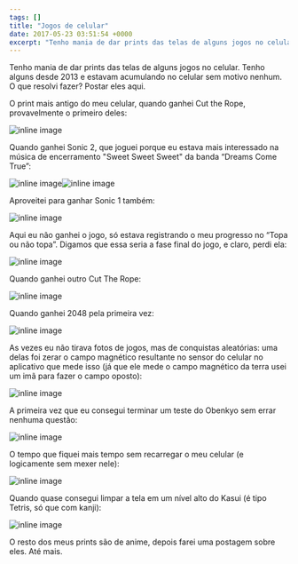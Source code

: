 ```yaml
---
tags: []
title: "Jogos de celular"
date: 2017-05-23 03:51:54 +0000
excerpt: "Tenho mania de dar prints das telas de alguns jogos no celular. Tenho alguns desde 2013 e estavam acumulando no celular sem motivo nenhum...."
---
```


Tenho mania de dar prints das telas de alguns jogos no celular. Tenho alguns desde 2013 e estavam acumulando no celular sem motivo nenhum. O que resolvi fazer? Postar eles aqui.

O print mais antigo do meu celular, quando ganhei Cut the Rope, provavelmente o primeiro deles:

![inline image](https://i.imgur.com/eoU00on.jpg)

Quando ganhei Sonic 2, que joguei porque eu estava mais interessado na música de encerramento "Sweet Sweet Sweet" da banda “Dreams Come True”:

![inline image](https://i.imgur.com/rtlPwDk.jpg)![inline image](https://i.imgur.com/Fx6zQbF.jpg)

Aproveitei para ganhar Sonic 1 também:

![inline image](https://i.imgur.com/yxALCzi.jpg)

Aqui eu não ganhei o jogo, só estava registrando o meu progresso no “Topa ou não topa”. Digamos que essa seria a fase final do jogo, e claro, perdi ela:

![inline image](https://i.imgur.com/3fkg9B8.jpg)

Quando ganhei outro Cut The Rope:

![inline image](https://i.imgur.com/q4fUXpG.jpg)

Quando ganhei 2048 pela primeira vez:

![inline image](https://i.imgur.com/rOU9pKQ.jpg)

As vezes eu não tirava fotos de jogos, mas de conquistas aleatórias: uma delas foi zerar o campo magnético resultante no sensor do celular no aplicativo que mede isso (já que ele mede o campo magnético da terra usei um imã para fazer o campo oposto):

![inline image](https://i.imgur.com/ieySPrp.jpg)

A primeira vez que eu consegui terminar um teste do Obenkyo sem errar nenhuma questão:

![inline image](https://i.imgur.com/cFGZZSQ.jpg)

O tempo que fiquei mais tempo sem recarregar o meu celular (e logicamente sem mexer nele):

![inline image](https://i.imgur.com/ieySPrp.jpg)

Quando quase consegui limpar a tela em um nível alto do Kasui (é tipo Tetris, só que com kanji):

![inline image](https://i.imgur.com/koytvjt.jpg)

O resto dos meus prints são de anime, depois farei uma postagem sobre eles. Até mais.

